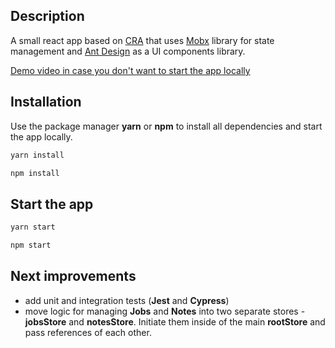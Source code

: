 ## Description

A small react app based on [CRA](https://create-react-app.dev/) that uses [Mobx](https://mobx.js.org/README.html) library for state management and [Ant Design](https://ant.design/) as a UI components library.

[Demo video in case you don't want to start the app locally](https://www.loom.com/share/97cbb6b48a1f4912a9658c06c083b3ed)

## Installation

Use the package manager **yarn** or **npm** to install all dependencies and start the app locally.

```bash
yarn install
```

```bash
npm install
```

## Start the app

```bash
yarn start
```

```bash
npm start
```

## Next improvements

- add unit and integration tests (**Jest** and **Cypress**)
- move logic for managing **Jobs** and **Notes** into two separate stores - **jobsStore** and **notesStore**. Initiate them inside of the main **rootStore** and pass references of each other.
